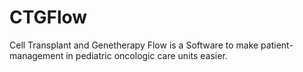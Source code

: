 # CTGFlow
Cell Transplant and Genetherapy Flow is a Software to make patient-management in pediatric oncologic care units easier.
